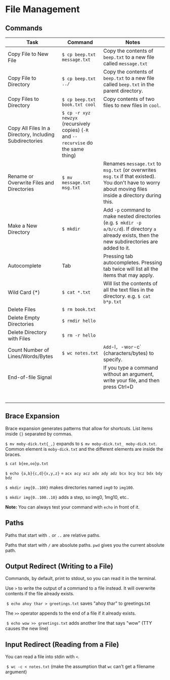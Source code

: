 # File Management



## Commands

| Task                                                    | Command                                                      | Notes                                                        |
| ------------------------------------------------------- | ------------------------------------------------------------ | ------------------------------------------------------------ |
| Copy File to New File                                   | `$ cp beep.txt message.txt`                                      | Copy the contents of `beep.txt` to a new file called `message.txt` |
| Copy File to Directory                                  | `$ cp beep.txt ../`                                             | Copy the contents of `beep.txt` to a new file called `beep.txt` in the parent directory. |
| Copy Files to Directory                                 | `$ cp beep.txt book.txt cool`                                    | Copy contents of two files to new files in `cool`.           |
| Copy All Files In a Directory, Including Subdirectories | `$ cp -r xyz newzyx` (recursively copies) (`-R` and `--recurvise` do the same thing) |                                                              |
| Rename or Overwrite Files and Directories               | `$ mv message.txt msg.txt`                                       | Renames `message.txt` to `msg.txt` (or overwrites `msg.tx` if that existed). You don't have to worry about moving files inside a directory during this. |
| Make a New Directory                                    | `$ mkdir`                                                      | Add `-p` command to make nested directories (e.g. `$ mkdir -p a/b/c/d`). If directory `a` already exists, then the new subdirectories are added to it. |
| Autocomplete                                            | Tab                                                          | Pressing tab autocompletes. Pressing tab twice will list all the items that may apply. |
| Wild Card (*)                                           | `$ cat *.txt`                                                  | Will list the contents of all the text files in the directory. e.g. `$ cat b*p.txt` |
| Delete Files                                            | `$ rm book.txt`                                              |                                                              |
| Delete Empty Directories                                | `$ rmdir hello`                                              |                                                              |
| Delete Directory with Files                             | `$ rm -r hello`                                              |                                                              |
| Count Number of Lines/Words/Bytes                       | `$ wc notes.txt`                                             | ` Add `-l`, `-w` or `-c` (characters/bytes) to specify.      |
| End-of-file Signal                                      |                                                              | If you type a command without an argument, write your file, and then press Ctrl+D |
|                                                         |                                                              |                                                              |
|                                                         |                                                              |                                                              |
|                                                         |                                                              |                                                              |
|                                                         |                                                              |                                                              |
|                                                         |                                                              |                                                              |
|                                                         |                                                              |                                                              |



## Brace Expansion

Brace expansion generates patterns that allow for shortcuts. List items inside `{}` separated by commas.

`$ mv moby-dick.txt{_,}` expands to `$ mv moby-dick.txt_ moby-dick.txt`. Common element is `moby-dick.txt` and the different elements are inside the braces.

`$ cat b{ee,oo}p.txt`

`$ echo {a,b}{c,d}{x,y,z}` = `acx acy acz adx ady adz bcx bcy bcz bdx bdy bdz`

`$ mkdir img{0..100}` makes directories named `img0` to `img100`. 

`$ mkdir img{0..100..10}` adds a step, so img0, 1mg10, etc..

**Note:** You can always test your command with `echo` in front of it.



## Paths

Paths that start with `.` or `..` are relative paths.

Paths that start with `/` are absolute paths. `pwd` gives you the current absolute path.



## Output Redirect (Writing to a File)

Commands, by default, print to stdout, so you can read it in the terminal.

Use `>` to write the output of a command to a file instead. It will overwrite contents if the file already exists.

​	`$ echo ahoy thar > greetings.txt` saves "ahoy thar" to greetings.txt

The `>>` operator appends to the end of a file if it already exists.

​	`$ echo wow >> greetings.txt` adds another line that says "wow" (TTY causes the new line)



## Input Redirect (Reading from a File)

You can read a file into stdin with `<`.

​	`$ wc -c < notes.txt` (make the assumption that `wc` can't get a filename argument)

